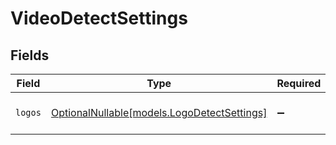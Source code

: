 # VideoDetectSettings


## Fields

| Field                                                                          | Type                                                                           | Required                                                                       | Description                                                                    |
| ------------------------------------------------------------------------------ | ------------------------------------------------------------------------------ | ------------------------------------------------------------------------------ | ------------------------------------------------------------------------------ |
| `logos`                                                                        | [OptionalNullable[models.LogoDetectSettings]](../models/logodetectsettings.md) | :heavy_minus_sign:                                                             | Settings for logo detection                                                    |